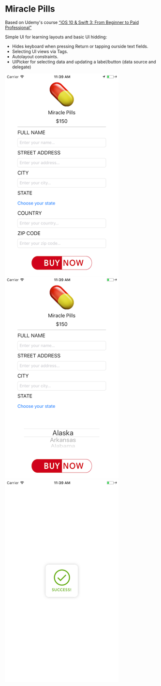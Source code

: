 # Miracle Pills

Based on Udemy's course [“iOS 10 & Swift 3: From Beginner to Paid Professional”](https://www.udemy.com/devslopes-ios10/learn/v4/t/lecture/5828310)

Simple UI for learning layouts and basic UI hidding:

- Hides keyboard when pressing Return or tapping ourside text fields.
- Selecting UI views via Tags.
- Autolayout constraints.
- UIPicker for selecting data and updating a label/button (data source and delegate)

![Main screen](screen-shots/Main.png)
![Choose state](screen-shots/Choose-state.png)
![Success screen](screen-shots/Buy-Success.png)
